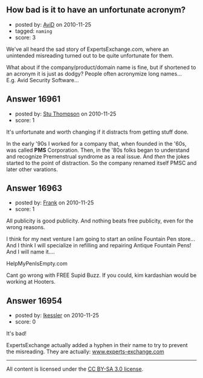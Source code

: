 ## How bad is it to have an unfortunate acronym?

- posted by: [AviD](https://stackexchange.com/users/-1/2018-avid) on 2010-11-25
- tagged: `naming`
- score: 3

We've all heard the sad story of ExpertsExchange.com, where an unintended misreading turned out to be quite unfortunate for them.  

What about if the company/product/domain name is fine, but if shortened to an acronym it is just as dodgy? People often acronymize long names...   
E.g. Avid Security Software... 


## Answer 16961

- posted by: [Stu Thompson](https://stackexchange.com/users/-1/4931-stu-thompson) on 2010-11-25
- score: 1

It's unfortunate and worth changing if it distracts from getting stuff done.  

In the early '90s I worked for a company that, when founded in the '60s, was called **PMS** Corporation.  Then, in the '80s folks began to understand and recognize Premenstrual syndrome as a real issue.  And *then* the jokes started to the point of distraction.  So the company renamed itself PMSC and later other varations.


## Answer 16963

- posted by: [Frank](https://stackexchange.com/users/-1/4858-frank) on 2010-11-25
- score: 1

All publicity is good publicity.   And nothing beats free publicity, even for the wrong reasons.  

I think for my next venture I am going to start an online Fountain Pen store...
And I think I will specialize in refilling and repairing Antique Fountain Pens!
And I will name it....

HelpMyPenIsEmpty.com

Cant go wrong with FREE Supid Buzz.
If you could, kim kardashian would be working at Hooters. 


## Answer 16954

- posted by: [lkessler](https://stackexchange.com/users/-1/1491-lkessler) on 2010-11-25
- score: 0

It's bad!

ExpertsExchange actually added a hyphen in their name to try to prevent the misreading. They are actually: www.experts-exchange.com



---

All content is licensed under the [CC BY-SA 3.0 license](https://creativecommons.org/licenses/by-sa/3.0/).
